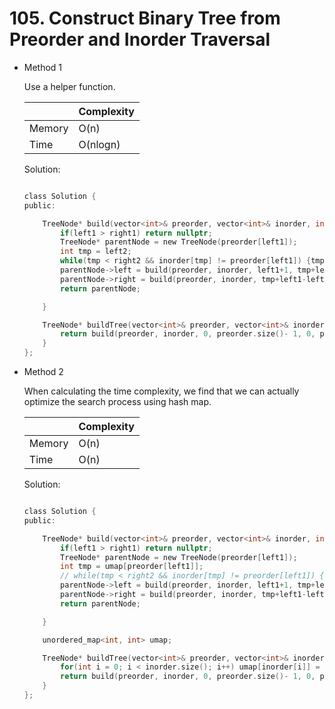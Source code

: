 # 105. Construct Binary Tree from Preorder and Inorder Traversal 
- Method 1

    Use a helper function.

    | |   Complexity  |
    | ----------- | ----------- | 
    |  Memory     | O(n) | 
    |      Time       |  O(nlogn) | 


    Solution:

    ``` h

    class Solution {
    public:

        TreeNode* build(vector<int>& preorder, vector<int>& inorder, int left1, int right1, int left2, int right2) {
            if(left1 > right1) return nullptr;
            TreeNode* parentNode = new TreeNode(preorder[left1]);
            int tmp = left2;
            while(tmp < right2 && inorder[tmp] != preorder[left1]) {tmp++;}
            parentNode->left = build(preorder, inorder, left1+1, tmp+left1-left2, left2, tmp-1);
            parentNode->right = build(preorder, inorder, tmp+left1-left2+1, right1, tmp+1, right2);
            return parentNode;

        }

        TreeNode* buildTree(vector<int>& preorder, vector<int>& inorder) {
            return build(preorder, inorder, 0, preorder.size()- 1, 0, preorder.size() - 1);
        }
    };

    ```

- Method 2

    When calculating the time complexity, we find that we can actually optimize the search process using hash map.

    | |   Complexity  |
    | ----------- | ----------- | 
    |  Memory     | O(n) | 
    |      Time       |  O(n) | 


    Solution:

    ``` h

    class Solution {
    public:

        TreeNode* build(vector<int>& preorder, vector<int>& inorder, int left1, int right1, int left2, int right2) {
            if(left1 > right1) return nullptr;
            TreeNode* parentNode = new TreeNode(preorder[left1]);
            int tmp = umap[preorder[left1]];
            // while(tmp < right2 && inorder[tmp] != preorder[left1]) {tmp++;}
            parentNode->left = build(preorder, inorder, left1+1, tmp+left1-left2, left2, tmp-1);
            parentNode->right = build(preorder, inorder, tmp+left1-left2+1, right1, tmp+1, right2);
            return parentNode;

        }

        unordered_map<int, int> umap;

        TreeNode* buildTree(vector<int>& preorder, vector<int>& inorder) {
            for(int i = 0; i < inorder.size(); i++) umap[inorder[i]] = i;
            return build(preorder, inorder, 0, preorder.size()- 1, 0, preorder.size() - 1);
        }
    };

    ```

<!-- - Additional Knowledge:
       
    Here are some additional knowledge. -->



<br>
